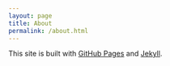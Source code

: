 ```yaml
---
layout: page
title: About
permalink: /about.html
---
```




This site is built with [GitHub Pages](https://pages.github.com/) and [Jekyll](https://jekyllrb.com/).

